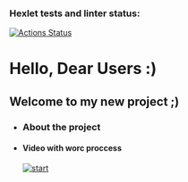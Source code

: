 ### Hexlet tests and linter status:
[![Actions Status](https://github.com/QupolTwoTimes/frontend-project-46/workflows/hexlet-check/badge.svg)](https://github.com/QupolTwoTimes/frontend-project-46/actions)

# Hello, Dear Users :)
## Welcome to my new project ;)
* ### About the project

* #### Video with worc proccess
    [![start ](https://asciinema.org/a/563490.svg)](https://asciinema.org/a/563490)

   
